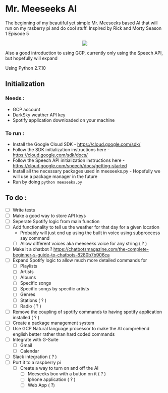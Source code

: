# Mr. Meeseeks AI

The beginning of my beautiful yet simple Mr. Meeseeks based AI that will run on my rasberry pi and do cool stuff. Inspired by Rick and Morty Season 1 Episode 5

<p align="center">
  <img src="https://encrypted-tbn0.gstatic.com/images?q=tbn:ANd9GcT6QRqMSb05tMl41nAK-_Sn6RS79qg2qy2aiIjv7dju2CwGlEpFIQ"/>
</p>

Also a good introduction to using GCP, currently only using the Speech API, but hopefully will expand

Using Python 2.7.10

## Initialization 
### Needs : 
  - GCP account
  - DarkSky weather API key
  - Spotify application downloaded on your machine

### To run : 
 - Install the Google Cloud SDK - https://cloud.google.com/sdk/ 
 - Follow the SDK initialization instructions here - https://cloud.google.com/sdk/docs/
 - Follow the Speech API initialization instructions here - https://cloud.google.com/speech/docs/getting-started
 - Install all the necessary packages used in meeseeks.py - Hopefully we will use a package manager in the future
 - Run by doing `python meeseeks.py`
 


## To do : 
- [ ] Write tests
- [ ] Make a good way to store API keys
- [ ] Seperate Spotify logic from main function
- [ ] Add functionality to tell us the weather for that day for a given location
  - Probably will just end up using the built in voice using subproccess say command
  - [ ] Allow different voices aka meeseeks voice for any string ( ? )
- [ ] Make it a chatbot ?  https://chatbotsmagazine.com/the-complete-beginner-s-guide-to-chatbots-8280b7b906ca
- [ ] Expand Spotify logic to allow much more detailed commands for 
  - [ ] Playlists
  - [ ] Artists
  - [ ] Albums
  - [ ] Specific songs
  - [ ] Specific songs by specific artists
  - [ ] Genres
  - [ ] Stations ( ? ) 
  - [ ] Radio ( ? )
- [ ] Remove the coupling of spotify commands to having spotify application installed ( ? )
- [ ] Create a package management system
- [ ] Use GCP Natural language processor to make the AI comprehend english better rather than hard coded commands
- [ ] Integrate with G-Suite
  - [ ] Gmail
  - [ ] Calendar
- [ ] Slack integration ( ? )
- [ ] Port it to a raspberry pi 
  - [ ] Create a way to turn on and off the AI
    - [ ] Meeseeks box with a button on it ( ? )
    - [ ] Iphone application ( ? )
    - [ ] Web App ( ?) 
